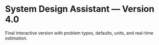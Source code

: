 # System Design Assistant — Version 4.0

Final interactive version with problem types, defaults, units, and real-time estimation.
